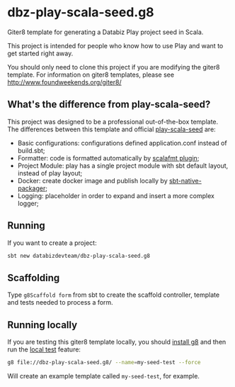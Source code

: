 # dbz-play-scala-seed.g8

Giter8 template for generating a Databiz Play project seed in Scala.  

This project is intended for people who know how to use Play and want to get started right away.

You should only need to clone this project if you are modifying the giter8 template.  For information on giter8 templates, please see <http://www.foundweekends.org/giter8/>

## What's the difference from play-scala-seed?
This project was designed to be a professional out-of-the-box template.
The differences between this template and official [play-scala-seed](https://github.com/playframework/play-scala-seed.g8) are:

* Basic configurations: configurations defined application.conf instead of build.sbt;
* Formatter: code is formatted automatically by [scalafmt plugin](http://scalameta.org/scalafmt/);
* Project Module: play has a single project module with sbt default layout, instead of play layout;
* Docker: create docker image and publish locally by [sbt-native-packager](https://github.com/sbt/sbt-native-packager);
* Logging: placeholder in order to expand and insert a more complex logger;

## Running

If you want to create a project:

```bash
sbt new databizdevteam/dbz-play-scala-seed.g8
```

## Scaffolding

Type `g8Scaffold form` from sbt to create the scaffold controller, template and tests needed to process a form.

## Running locally

If you are testing this giter8 template locally, you should [install g8](http://www.foundweekends.org/giter8/setup.html) and then run the [local test](http://www.foundweekends.org/giter8/testing.html) feature:

```bash
g8 file://dbz-play-scala-seed.g8/ --name=my-seed-test --force
```

Will create an example template called `my-seed-test`, for example.
